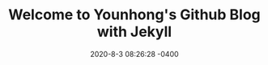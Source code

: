 ---
title: "Welcome to Younhong's Github Blog with Jekyll"
date: 2020-8-3 08:26:28 -0400
categories: jekyll update
---